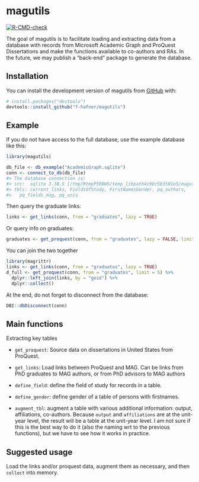 
<!-- README.md is generated from README.Rmd. Please edit that file -->

# magutils

<!-- badges: start -->

[![R-CMD-check](https://github.com/f-hafner/magutils/actions/workflows/R-CMD-check.yaml/badge.svg)](https://github.com/f-hafner/magutils/actions/workflows/R-CMD-check.yaml)
<!-- badges: end -->

The goal of magutils is to facilitate loading and extracting data from a
database with records from Microsoft Academic Graph and ProQuest
Dissertations and make the functions available to co-authors and RAs. In
the future, we may publish a “back-end” package to generate the
database.

## Installation

You can install the development version of magutils from
[GitHub](https://github.com/) with:

``` r
# install.packages("devtools")
devtools::install_github("f-hafner/magutils")
```

## Example

If you do not have access to the full database, use the example database
like this:

``` r
library(magutils)

db_file <- db_example("AcademicGraph.sqlite")
conn <- connect_to_db(db_file)
#> The database connection is: 
#> src:  sqlite 3.38.5 [/tmp/RtmpP5O8W5/temp_libpath4c9bc5b3501e5/magutils/extdata/AcademicGraph.sqlite]
#> tbls: current_links, FieldsOfStudy, FirstNamesGender, pq_authors,
#>   pq_fields_mag, pq_unis
```

Then query the graduate links:

``` r
links <- get_links(conn, from = "graduates", lazy = TRUE)
```

Or query info on graduates:

``` r
graduates <- get_proquest(conn, from = "graduates", lazy = FALSE, limit = 3)
```

You can join the two together

``` r
library(magrittr)
links <- get_links(conn, from = "graduates", lazy = TRUE)
d_full <- get_proquest(conn, from = "graduates", limit = 5) %>%
  dplyr::left_join(links, by = "goid") %>%
  dplyr::collect()
```

At the end, do not forget to disconnect from the database:

``` r
DBI::dbDisconnect(conn)
```

## Main functions

Extracting key tables

-   `get_proquest`: Source data on dissertations in United States from
    ProQuest.

-   `get_links`: Load links between ProQuest and MAG. Can be links from
    PhD graduates to MAG authors, or from PhD advisors to MAG authors

-   `define_field`: define the field of study for records in a table.

-   `define_gender`: define gender of a table of persons with
    firstnames.

-   `augment_tbl`: augment a table with various additional information:
    output, affiliations, co-authors. Because `output` and
    `affiliations` are at the unit-year level, the result will be a
    table at the unit-year level. I am not sure if this is the best way
    to do it (also the naming wrt to the previous functions), but we
    have to see how it works in practice.

## Suggested usage

Load the links and/or proquest data, augment them as necessary, and then
`collect` into memory.

